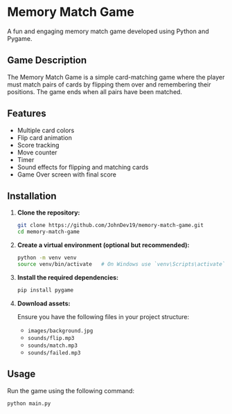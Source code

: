 # Memory Match Game

A fun and engaging memory match game developed using Python and Pygame.

## Game Description

The Memory Match Game is a simple card-matching game where the player must match pairs of cards by flipping them over and remembering their positions. The game ends when all pairs have been matched.

## Features

- Multiple card colors
- Flip card animation
- Score tracking
- Move counter
- Timer
- Sound effects for flipping and matching cards
- Game Over screen with final score

## Installation

1. **Clone the repository:**

    ```bash
    git clone https://github.com/JohnDev19/memory-match-game.git
    cd memory-match-game
    ```

2. **Create a virtual environment (optional but recommended):**

    ```bash
    python -m venv venv
    source venv/bin/activate   # On Windows use `venv\Scripts\activate`
    ```

3. **Install the required dependencies:**

    ```bash
    pip install pygame
    ```

4. **Download assets:**

    Ensure you have the following files in your project structure:
    - `images/background.jpg`
    - `sounds/flip.mp3`
    - `sounds/match.mp3`
    - `sounds/failed.mp3`

## Usage

Run the game using the following command:

```bash
python main.py
